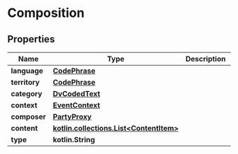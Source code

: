 
# Composition

## Properties
Name | Type | Description | Notes
------------ | ------------- | ------------- | -------------
**language** | [**CodePhrase**](CodePhrase.md) |  | 
**territory** | [**CodePhrase**](CodePhrase.md) |  | 
**category** | [**DvCodedText**](DvCodedText.md) |  | 
**context** | [**EventContext**](EventContext.md) |  | 
**composer** | [**PartyProxy**](PartyProxy.md) |  | 
**content** | [**kotlin.collections.List&lt;ContentItem&gt;**](ContentItem.md) |  | 
**type** | **kotlin.String** |  |  [optional]




